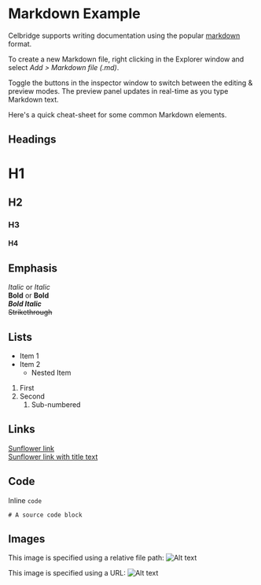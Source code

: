 # Markdown Example

Celbridge supports writing documentation using the popular [markdown](https://www.markdownguide.org/) format.

To create a new Markdown file, right clicking in the Explorer window and select *Add > Markdown file (.md)*.

Toggle the buttons in the inspector window to switch between the editing & preview modes. The preview panel updates in real-time as you type Markdown text. 

Here's a quick cheat-sheet for some common Markdown elements.

## Headings
# H1
## H2
### H3
#### H4

## Emphasis
*Italic* or _Italic_  
**Bold** or __Bold__  
***Bold Italic***  
~~Strikethrough~~

## Lists
- Item 1
- Item 2
  - Nested Item

1. First
2. Second
   1. Sub-numbered

## Links

[Sunflower link](https://en.wikipedia.org/wiki/Common_sunflower)  
[Sunflower link with title text](https://en.wikipedia.org/wiki/Common_sunflower "The title text")

## Code
Inline `code`

```
# A source code block
```

## Images

This image is specified using a relative file path:
![Alt text](images/bridge.jpg)

This image is specified using a URL:
![Alt text](https://upload.wikimedia.org/wikipedia/commons/4/40/Sunflower_sky_backdrop.jpg)
